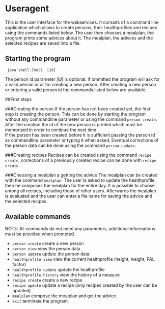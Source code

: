 # Useragent
This is the user interface for the webservices. It consists of a command line application which allows to create persons, their healthprofiles 
and recipes using the commands listed below. The user then chooses a mealplan, the program prints some advices about it. The mealplan, 
the adivces and the selected recipes are saved into a file.

## Starting the program  
 
     java shell.Shell  [id]  

The person id parameter _[id]_ is optional. If ommitted the program will ask for a valid person id or for creating a new person. 
After creating a new person or entering a valid person id the commands listed below are available.

##First steps

###Creating the person
If the person has not been created yet, the first step is creating the person. This can be done by starting the program without any 
commandline parameter or using the command ```person create```. After the creation the id of the new person is printed which must be 
memorized in order to continue the next time.  
If the person has been created before it is sufficient passing the person id as commandline parameter or typing it when asked.
Eventual corrections of the person data can be done using the command ```person update```.

###Creating recipes
Recipes can be created using the command ```recipe create```, corrections of a previously created recipe can be done 
with ```recipe create```.

###Choosing a mealplan a getting the advice
The mealplan can be created with the command ```mealplan```. The user is asked to update the healthprofile, then he composes the mealplan 
for the entire day. It is possible to choose among all recipes, including those of other users. Afterwards the mealplan is evaluated and 
the user can enter a file name for saving the advice and the selected recipes.

## Available commands
NOTE: All commands do not need any parameters, additional informations must be provided when prompted.
* ```person create``` create a new person
* ```person view``` view the person data
* ```person update``` update the person data
* ```healthprofile view``` view the current healthprofile (height, weight, PAL factor)
* ```healthprofile update``` update the healhprofile
* ```healthprofile history``` view the history of a measure
* ```recipe create```  create a new recipe
* ```recipe update``` update a recipe (only recipes created by the user can be updated)
* ```mealplan``` compose the mealplan and get the advice
* ```exit``` terminate the program
